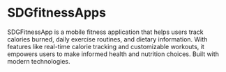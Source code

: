 # SDGfitnessApps
SDGFitnessApp is a mobile fitness application that helps users track calories burned, daily exercise routines, and dietary information. With features like real-time calorie tracking and customizable workouts, it empowers users to make informed health and nutrition choices. Built with modern technologies.
